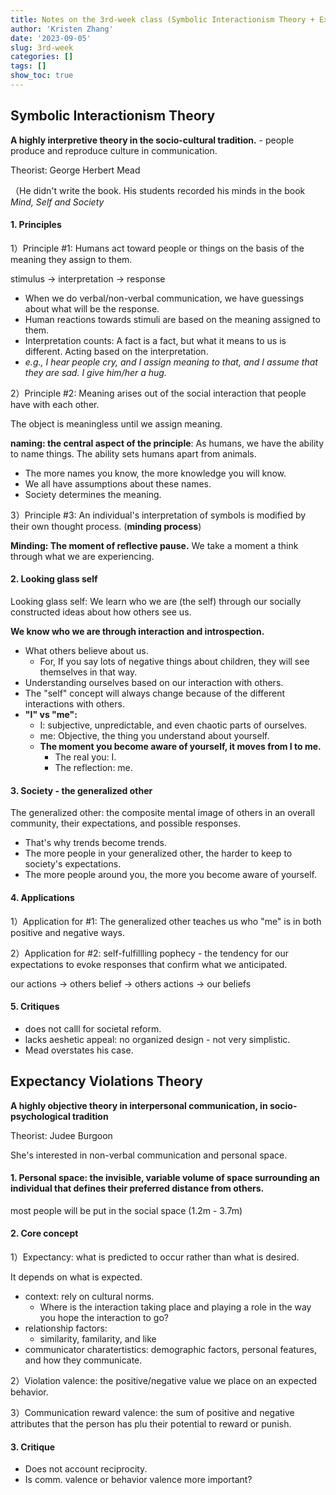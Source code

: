 ```yaml
---
title: Notes on the 3rd-week class (Symbolic Interactionism Theory + Expectancy Violations Theory)
author: 'Kristen Zhang'
date: '2023-09-05'
slug: 3rd-week
categories: []
tags: []
show_toc: true
---
```


## Symbolic Interactionism Theory

**A highly interpretive theory in the socio-cultural tradition.** - people produce and reproduce culture in communication.

Theorist: George Herbert Mead

（He didn't write the book. His students recorded his minds in the book *Mind, Self and Society*

#### 1. Principles

1）Principle #1: Humans act toward people or things on the basis of the meaning they assign to them. 

stimulus -> interpretation -> response

- When we do verbal/non-verbal communication, we have guessings about what will be the response.
- Human reactions towards stimuli are based on the meaning assigned to them. 
- Interpretation counts: A fact is a fact, but what it means to us is different.  Acting based on the interpretation.
- *e.g., I hear people cry, and I assign meaning to that, and I assume that they are sad. I give him/her a hug.* 

2）Principle #2: Meaning arises out of the social interaction that people have with each other.

The object is meaningless until we assign meaning.

**naming: the central aspect of the principle**: As humans, we have the ability to name things. The ability sets humans apart from animals.

- The more names you know, the more knowledge you will know.
- We all have assumptions about these names.
- Society determines the meaning.

3）Principle #3: An individual's interpretation of symbols is modified by their own thought process. (**minding process**)

**Minding: The moment of reflective pause.** We take a moment a think through what we are experiencing.

#### 2. Looking glass self

Looking glass self: We learn who we are (the self) through our socially constructed ideas about how others see us.

**We know who we are through interaction and introspection.**

- What others believe about us.
  - For, If you say lots of negative things about children, they will see themselves in that way.
- Understanding ourselves based on our interaction with others.
- The "self" concept will always change because of the different interactions with others.
- **"I" vs "me":**
  - I: subjective, unpredictable, and even chaotic parts of ourselves.
  - me: Objective, the thing you understand about yourself. 
  - **The moment you become aware of yourself, it moves from I to me.**
    - The real you: I.
    - The reflection: me. 

#### 3. Society - the generalized other

The generalized other: the composite mental image of others in an overall community, their expectations, and possible responses. 

- That's why trends become trends.
- The more people in your generalized other, the harder to keep to society's expectations.
- The more people around you, the more you become aware of yourself.

#### 4. Applications

1）Application for #1: The generalized other teaches us who "me" is in both positive and negative ways.

2）Application for #2: self-fulfillling pophecy - the tendency for our expectations to evoke responses that confirm what we anticipated.

our actions -> others belief -> others actions -> our beliefs

#### 5. Critiques

- does not calll for societal reform.
- lacks aeshetic appeal: no organized design - not very simplistic.
- Mead overstates his case.



## Expectancy Violations Theory

**A highly objective theory in interpersonal communication, in socio-psychological tradition**

Theorist: Judee Burgoon

She's interested in non-verbal communication and personal space.

#### 1. Personal space: the invisible, variable volume of space surrounding an individual that defines their preferred distance from others.

most people will be put in the social space (1.2m - 3.7m)

#### 2. Core concept

1）Expectancy: what is predicted to occur rather than what is desired.

It depends on what is expected.

- context: rely on cultural norms.
  - Where is the interaction taking place and playing a role in the way you hope the interaction to  go?
- relationship factors: 
  - similarity, familarity, and like
- communicator charatertistics: demographic factors, personal features, and how they communicate.

2）Violation valence: the positive/negative value we place on an expected behavior.

3）Communication reward valence: the sum of positive and negative attributes that the person has plu their potential to reward or punish.

#### 3. Critique

- Does not account reciprocity.
- Is comm. valence or behavior valence more important?









 











